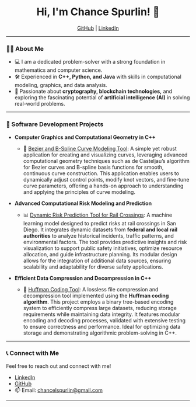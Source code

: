 <h1 align="center">Hi, I'm Chance Spurlin! 👋</h1>
<p align="center">
  <a href="https://github.com/DevChance">GitHub</a> | 
  <a href="https://www.linkedin.com/in/ChanceLSpurlin/">LinkedIn</a>
</p>

---

### 👨‍💻 About Me
- 💻 I am a dedicated problem-solver with a strong foundation in mathematics and computer science.
- 🛠️ Experienced in **C++, Python, and Java** with skills in computational modeling, graphics, and data analysis.
- 🌟 Passionate about **cryptography, blockchain technologies,** and exploring the fascinating potential of **artificial intelligence (AI)** in solving real-world problems.

---

### 🚀 Software Development Projects

- **Computer Graphics and Computational Geometry in C++**
  - 🎨 [Bezier and B-Spline Curve Modeling Tool](https://github.com/DevChance/Bezier-and-B-Spline-Curve-Modeling-Tool): A simple yet robust application for creating and visualizing curves, leveraging advanced computational geometry techniques such as de Casteljau’s algorithm for Bezier curves and B-spline basis functions for smooth, continuous curve construction. This application enables users to dynamically adjust control points, modify knot vectors, and fine-tune curve parameters, offering a hands-on approach to understanding and applying the principles of curve modeling. 

- **Advanced Computational Risk Modeling and Prediction**
  - 📊 [Dynamic Risk Prediction Tool for Rail Crossings](https://github.com/DevChance/Risk-Model-Prediction-Tool): A machine learning model designed to predict risks at rail crossings in San Diego. It integrates dynamic datasets from **federal and local rail authorities** to analyze historical incidents, traffic patterns, and environmental factors. The tool provides predictive insights and risk visualization to support public safety initiatives, optimize resource allocation, and guide infrastructure planning. Its modular design allows for the integration of additional data sources, ensuring scalability and adaptability for diverse safety applications.

- **Efficient Data Compression and Decompression in C++**
  - 📂 [Huffman Coding Tool](https://github.com/DevChance/Huffman-Coding-Tool): A lossless file compression and decompression tool implemented using the **Huffman coding algorithm**. This project employs a binary tree-based encoding system to efficiently compress large datasets, reducing storage requirements while maintaining data integrity. It features modular encoding and decoding processes, validated with extensive testing to ensure correctness and performance. Ideal for optimizing data storage and demonstrating algorithmic problem-solving in C++.

---
### 📞 Connect with Me
Feel free to reach out and connect with me!

- [LinkedIn](https://linkedin.com/in/ChanceSpurlin)
- [GitHub](https://github.com/DevChance)
- 📫 Email: [chancelspurlin@gmail.com](mailto:chancelspurlin@gmail.com)

---
<!--
**ChanceLSpurlin/ChanceLSpurlin** is a ✨ _special_ ✨ repository because its `README.md` (this file) appears on your GitHub profile.

Here are some ideas to get you started:

- 🔭 I’m currently working on ...
- 🌱 I’m currently learning ...
- 👯 I’m looking to collaborate on ...
- 🤔 I’m looking for help with ...
- 💬 Ask me about ...
- 📫 How to reach me: ...
- 😄 Pronouns: ...
- ⚡ Fun fact: ...
-->
